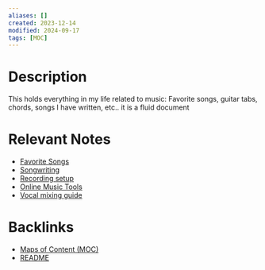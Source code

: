 ```yaml
---
aliases: []
created: 2023-12-14
modified: 2024-09-17
tags: [MOC]
---
```


# Description

This holds everything in my life related to music: Favorite songs, guitar tabs, chords, songs I have written, etc.. it is a fluid document 

# Relevant Notes

- [Favorite Songs](Favorite%20Songs.md)
- [Songwriting](Songwriting.md)
- [Recording setup](Recording%20setup.md)
- [Online Music Tools](Online%20Music%20Tools.md)
- [Vocal mixing guide](Vocal%20mixing%20guide.md)

# Backlinks

* [Maps of Content (MOC)](../../3RESOURCES/DEFINITIONS/Maps%20of%20Content%20(MOC).md|MOC)
* [README](../../README.md)
